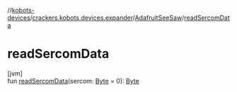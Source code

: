 //[kobots-devices](../../../index.md)/[crackers.kobots.devices.expander](../index.md)/[AdafruitSeeSaw](index.md)/[readSercomData](read-sercom-data.md)

# readSercomData

[jvm]\
fun [readSercomData](read-sercom-data.md)(sercom: [Byte](https://kotlinlang.org/api/latest/jvm/stdlib/kotlin/-byte/index.html) = 0): [Byte](https://kotlinlang.org/api/latest/jvm/stdlib/kotlin/-byte/index.html)
